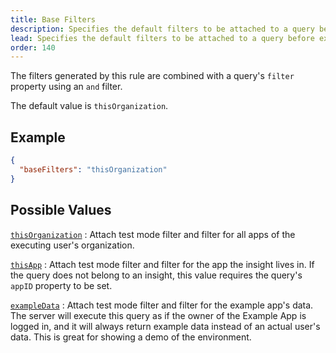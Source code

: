 ```yaml
---
title: Base Filters
description: Specifies the default filters to be attached to a query before executing it in the TelemetryDeck Query Language.
lead: Specifies the default filters to be attached to a query before executing it.
order: 140
---
```


The filters generated by this rule are combined with a query's `filter` property using an `and` filter.

The default value is `thisOrganization`.

## Example

```json
{
  "baseFilters": "thisOrganization"
}
```

## Possible Values

[`thisOrganization`](/docs/tql/thisorganization/)
: Attach test mode filter and filter for all apps of the executing user's organization.

[`thisApp`](/docs/tql/thisapp/)
: Attach test mode filter and filter for the app the insight lives in. If the query does not belong to an insight, this value requires the query's `appID` property to be set.

[`exampleData`](/docs/tql/exampledata/)
: Attach test mode filter and filter for the example app's data. The server will execute this query as if the owner of the Example App is logged in, and it will always return example data instead of an actual user's data. This is great for showing a demo of the environment.

